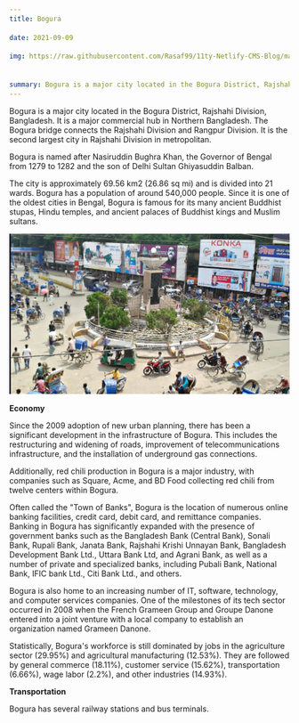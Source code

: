 ```yaml
---
title: Bogura

date: 2021-09-09

img: https://raw.githubusercontent.com/Rasaf99/11ty-Netlify-CMS-Blog/main/img/bogura-1.png


summary: Bogura is a major city located in the Bogura District, Rajshahi Division, Bangladesh. It is a major commercial hub in Northern Bangladesh. The Bogura bridge connects the Rajshahi Division and Rangpur Division. It is the second largest city in Rajshahi Division in metropolitan.
---
```



Bogura is a major city located in the Bogura District, Rajshahi Division, Bangladesh. It is a major commercial hub in Northern Bangladesh. The Bogura bridge connects the Rajshahi Division and Rangpur Division. It is the second largest city in Rajshahi Division in metropolitan.

Bogura is named after Nasiruddin Bughra Khan, the Governor of Bengal from 1279 to 1282 and the son of Delhi Sultan Ghiyasuddin Balban.


The city is approximately 69.56 km2 (26.86 sq mi) and is divided into 21 wards. Bogura has a population of around 540,000 people. Since it is one of the oldest cities in Bengal, Bogura is famous for its many ancient Buddhist stupas, Hindu temples, and ancient palaces of Buddhist kings and Muslim sultans.


<p class="-post-img-wrapper-lg"><img class="-post-img-md" src="https://raw.githubusercontent.com/Rasaf99/11ty-Netlify-CMS-Blog/main/img/bogura-2.png" alt="bogura"></p>


**Economy**

Since the 2009 adoption of new urban planning, there has been a significant development in the infrastructure of Bogura. This includes the restructuring and widening of roads, improvement of telecommunications infrastructure, and the installation of underground gas connections.

Additionally, red chili production in Bogura is a major industry, with companies such as Square, Acme, and BD Food collecting red chili from twelve centers within Bogura.

Often called the "Town of Banks", Bogura is the location of numerous online banking facilities, credit card, debit card, and remittance companies. Banking in Bogura has significantly expanded with the presence of government banks such as the Bangladesh Bank (Central Bank), Sonali Bank, Rupali Bank, Janata Bank, Rajshahi Krishi Unnayan Bank, Bangladesh Development Bank Ltd., Uttara Bank Ltd, and Agrani Bank, as well as a number of private and specialized banks, including Pubali Bank, National Bank, IFIC bank Ltd., Citi Bank Ltd., and others.

Bogura is also home to an increasing number of IT, software, technology, and computer services companies. One of the milestones of its tech sector occurred in 2008 when the French Grameen Group and Groupe Danone entered into a joint venture with a local company to establish an organization named Grameen Danone.

Statistically, Bogura's workforce is still dominated by jobs in the agriculture sector (29.95%) and agricultural manufacturing (12.53%). They are followed by general commerce (18.11%), customer service (15.62%), transportation (6.66%), wage labor (2.2%), and other industries (14.93%).


**Transportation**

Bogura has several railway stations and bus terminals.